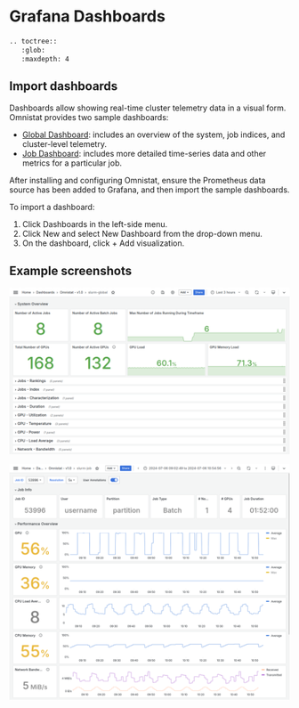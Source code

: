 # Grafana Dashboards

```eval_rst
.. toctree::
   :glob:
   :maxdepth: 4
```

## Import dashboards

Dashboards allow showing real-time cluster telemetry data in a visual form.
Omnistat provides two sample dashboards:
- [Global Dashboard](https://github.com/AMDResearch/omnistat/blob/main/grafana/json-models/slurm-global.json):
  includes an overview of the system, job indices, and cluster-level telemetry.
- [Job Dashboard](https://github.com/AMDResearch/omnistat/blob/main/grafana/json-models/slurm-job.json):
  includes more detailed time-series data and other metrics for a particular
  job.

After installing and configuring Omnistat, ensure the Prometheus data source
has been added to Grafana, and then import the sample dashboards.

To import a dashboard:
1. Click Dashboards in the left-side menu.
2. Click New and select New Dashboard from the drop-down menu.
3. On the dashboard, click + Add visualization.

## Example screenshots

![Global dashboard screenshot](images/dashboard-global.png)

![Job dashboard screenshot](images/dashboard-job.png)
